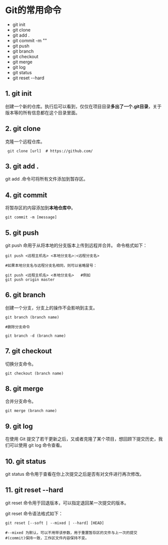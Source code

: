 # Git的常用命令

- git init
- git clone
- git add .
- git commit -m ""
- git push
- git branch
- git checkout
- git merge
- git log
- git status
- git reset --hard


## 1. git init

创建一个新的仓库。执行后可以看到，仅仅在项目目录**多出了一个.git目录**，关于版本等的所有信息都在这个目录里面。

## 2. git clone

克隆一个远程仓库。

```shell
 git clone [url]  # https://github.com/
```

## 3. git add .

git add .命令可将所有文件添加到暂存区。

## 4. git commit 

将暂存区的内容添加到**本地仓库中**。

```shell
git commit -m [message]
```

## 5. git push

git push 命用于从将本地的分支版本上传到远程并合并。
命令格式如下：

```shell
git push <远程主机名> <本地分支名>:<远程分支名>

#如果本地分支名与远程分支名相同，则可以省略冒号：

git push <远程主机名> <本地分支名>   #例如
git push origin master
```

## 6. git branch

创建一个分支，分支上的操作不会影响到主支。

```shell
git branch (branch name)

#删除分支命令

git branch -d (branch name)
```

## 7. git checkout

切换分支命令。

```
git checkout (branch name)
```

## 8. git merge

合并分支命令。

```
git merge (branch name) 
```

## 9. git log

 在使用 Git 提交了若干更新之后，又或者克隆了某个项目，想回顾下提交历史，我们可以使用 git log 命令查看。

## 10. git status

 git status 命令用于查看在你上次提交之后是否有对文件进行再次修改。

 ## 11. git reset --hard

 git reset 命令用于回退版本，可以指定退回某一次提交的版本。

git reset 命令语法格式如下：

```shell
git reset [--soft | --mixed | --hard] [HEAD]

#--mixed 为默认，可以不用带该参数，用于重置暂存区的文件与上一次的提交
#(commit)保持一致，工作区文件内容保持不变。
```